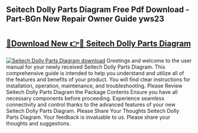 ## Seitech Dolly Parts Diagram Free Pdf Download - Part-BGn New Repair Owner Guide yws23

# <h2><a href="http://dfnbyz3.blite.top/?on=Seitech+Dolly+Parts+Diagram">🔗Download New 👉🔴 Seitech Dolly Parts Diagram</a></h2>

[![Seitech Dolly Parts Diagram download](https://i.imgur.com/lujVjoI.png)](http://dfnbyz3.blite.top/?on=Seitech+Dolly+Parts+Diagram)
Greetings and welcome to the user manual for your newly received Seitech Dolly Parts Diagram. This comprehensive guide is intended to help you understand and utilize all of the features and benefits of your product. You will find clear instructions for installation, operation, maintenance, and troubleshooting. Please Review Seitech Dolly Parts Diagram the Package Contents Ensure you have all necessary components before proceeding. Experience seamless connectivity and control thanks to the advanced features of your new Seitech Dolly Parts Diagram. Please Share Your Thoughts Seitech Dolly Parts Diagram. Your feedback is invaluable to us. Please share your thoughts and suggestions.
